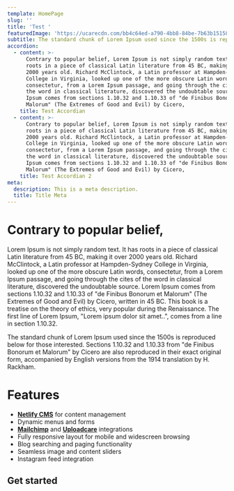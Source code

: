 ```yaml
---
template: HomePage
slug: ''
title: 'Test '
featuredImage: 'https://ucarecdn.com/bb4c64ed-a790-4bb8-84be-7b63b1515867/'
subtitle: The standard chunk of Lorem Ipsum used since the 1500s is reproduced below
accordion:
  - content: >-
      Contrary to popular belief, Lorem Ipsum is not simply random text. It has
      roots in a piece of classical Latin literature from 45 BC, making it over
      2000 years old. Richard McClintock, a Latin professor at Hampden-Sydney
      College in Virginia, looked up one of the more obscure Latin words,
      consectetur, from a Lorem Ipsum passage, and going through the cites of
      the word in classical literature, discovered the undoubtable source. Lorem
      Ipsum comes from sections 1.10.32 and 1.10.33 of "de Finibus Bonorum et
      Malorum" (The Extremes of Good and Evil) by Cicero,
    title: Test Accordian
  - content: >-
      Contrary to popular belief, Lorem Ipsum is not simply random text. It has
      roots in a piece of classical Latin literature from 45 BC, making it over
      2000 years old. Richard McClintock, a Latin professor at Hampden-Sydney
      College in Virginia, looked up one of the more obscure Latin words,
      consectetur, from a Lorem Ipsum passage, and going through the cites of
      the word in classical literature, discovered the undoubtable source. Lorem
      Ipsum comes from sections 1.10.32 and 1.10.33 of "de Finibus Bonorum et
      Malorum" (The Extremes of Good and Evil) by Cicero,
    title: Test Accordian 2
meta:
  description: This is a meta description.
  title: Title Meta
---
```

# Contrary to popular belief,

Lorem Ipsum is not simply random text. It has roots in a piece of classical Latin literature from 45 BC, making it over 2000 years old. Richard McClintock, a Latin professor at Hampden-Sydney College in Virginia, looked up one of the more obscure Latin words, consectetur, from a Lorem Ipsum passage, and going through the cites of the word in classical literature, discovered the undoubtable source. Lorem Ipsum comes from sections 1.10.32 and 1.10.33 of "de Finibus Bonorum et Malorum" (The Extremes of Good and Evil) by Cicero, written in 45 BC. This book is a treatise on the theory of ethics, very popular during the Renaissance. The first line of Lorem Ipsum, "Lorem ipsum dolor sit amet..", comes from a line in section 1.10.32.

The standard chunk of Lorem Ipsum used since the 1500s is reproduced below for those interested. Sections 1.10.32 and 1.10.33 from "de Finibus Bonorum et Malorum" by Cicero are also reproduced in their exact original form, accompanied by English versions from the 1914 translation by H. Rackham.

# Features

* **[Netlify CMS](https://github.com/netlify/netlify-cms)** for content management
* Dynamic menus and forms
* **[Mailchimp](http://mailchimp.com)** and **[Uploadcare](https://uploadcare.com)** integrations
* Fully responsive layout for mobile and widescreen browsing
* Blog searching and paging functionality
* Seamless image and content sliders
* Instagram feed integration

## Get started
